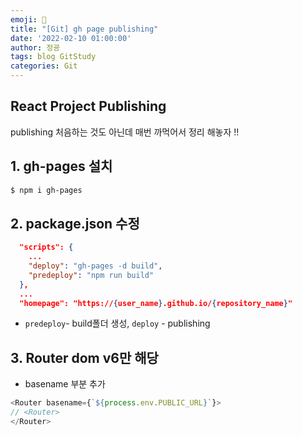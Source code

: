 ```yaml
---
emoji: 🧢
title: "[Git] gh page publishing"
date: '2022-02-10 01:00:00'
author: 정굥
tags: blog GitStudy
categories: Git
---
```


## React Project Publishing 
publishing 처음하는 것도 아닌데 매번 까먹어서 정리 해놓자 !! 
## 1. gh-pages 설치
```bash
$ npm i gh-pages
```
## 2. package.json 수정
```json
  "scripts": {
    ...
    "deploy": "gh-pages -d build",
    "predeploy": "npm run build"
  },
  ...
  "homepage": "https://{user_name}.github.io/{repository_name}"
```
* `predeploy`- build폴더 생성, `deploy` - publishing
  
## 3. Router dom v6만 해당
* basename 부분 추가 
```javascript
<Router basename={`${process.env.PUBLIC_URL}`}>
// <Router>
</Router>

```

```toc

```